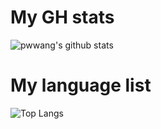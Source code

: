 # My GH stats
![pwwang's github stats](https://github-readme-stats.vercel.app/api?username=ncborcherding&show_icons=true&theme=tokyonight)

# My language list
![Top Langs](https://github-readme-stats.vercel.app/api/top-langs/?username=ncborcherding&theme=tokyonight)
